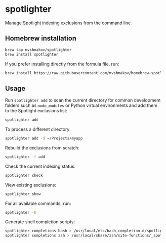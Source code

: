 # spotlighter

Manage Spotlight indexing exclusions from the command line.

## Homebrew installation

```bash
brew tap mvshmakov/spotlighter
brew install spotlighter
```

If you prefer installing directly from the formula file, run:

```bash
brew install https://raw.githubusercontent.com/mvshmakov/homebrew-spotlighter/main/spotlighter.rb
```

## Usage

Run `spotlighter add` to scan the current directory for common development
folders such as `node_modules` or Python virtual environments and add them to
the Spotlight exclusions list:

```bash
spotlighter add
```

To process a different directory:

```bash
spotlighter add -d ~/Projects/myapp
```

Rebuild the exclusions from scratch:

```bash
spotlighter -f add
```

Check the current indexing status:

```bash
spotlighter check
```

View existing exclusions:

```bash
spotlighter show
```

For all available commands, run:

```bash
spotlighter -h
```

Generate shell completion scripts:

```bash
spotlighter completions bash > /usr/local/etc/bash_completion.d/spotlighter
spotlighter completions zsh > /usr/local/share/zsh/site-functions/_spotlighter
```
